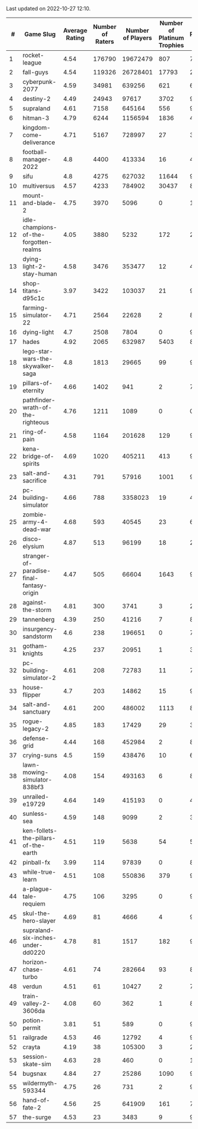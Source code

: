 Last updated on 2022-10-27 12:10.


|#|Game Slug|Average Rating|Number of Raters|Number of Players|Number of Platinum Trophies|Max Rarity (%)|
|---|---|---|---|---|---|---|
|1|rocket-league|4.54|176790|19672479|807|75|
|2|fall-guys|4.54|119326|26728401|17793|2|
|3|cyberpunk-2077|4.59|34981|639256|621|61|
|4|destiny-2|4.49|24943|97617|3702|96|
|5|supraland|4.61|7158|645164|556|99|
|6|hitman-3|4.79|6244|1156594|1836|48|
|7|kingdom-come-deliverance|4.71|5167|728997|27|30|
|8|football-manager-2022|4.8|4400|413334|16|48|
|9|sifu|4.8|4275|627032|11644|96|
|10|multiversus|4.57|4233|784902|30437|80|
|11|mount-and-blade-2|4.75|3970|5096|0|18|
|12|idle-champions-of-the-forgotten-realms|4.05|3880|5232|172|21|
|13|dying-light-2-stay-human|4.58|3476|353477|12|48|
|14|shop-titans-d95c1c|3.97|3422|103037|21|98|
|15|farming-simulator-22|4.71|2564|22628|2|82|
|16|dying-light|4.7|2508|7804|0|96|
|17|hades|4.92|2065|632987|5403|89|
|18|lego-star-wars-the-skywalker-saga|4.8|1813|29665|99|98|
|19|pillars-of-eternity|4.66|1402|941|2|79|
|20|pathfinder-wrath-of-the-righteous|4.76|1211|1089|0|0.1|
|21|ring-of-pain|4.58|1164|201628|129|97|
|22|kena-bridge-of-spirits|4.69|1020|405211|413|94|
|23|salt-and-sacrifice|4.31|791|57916|1001|91|
|24|pc-building-simulator|4.66|788|3358023|19|47|
|25|zombie-army-4-dead-war|4.68|593|40545|23|66|
|26|disco-elysium|4.87|513|96199|18|28|
|27|stranger-of-paradise-final-fantasy-origin|4.47|505|66604|1643|98|
|28|against-the-storm|4.81|300|3741|3|2|
|29|tannenberg|4.39|250|41216|7|82|
|30|insurgency-sandstorm|4.6|238|196651|0|7|
|31|gotham-knights|4.25|237|20951|1|34|
|32|pc-building-simulator-2|4.61|208|72783|11|74|
|33|house-flipper|4.7|203|14862|15|93|
|34|salt-and-sanctuary|4.61|200|486002|1113|83|
|35|rogue-legacy-2|4.85|183|17429|29|36|
|36|defense-grid|4.44|168|452984|2|80|
|37|crying-suns|4.5|159|438476|10|65|
|38|lawn-mowing-simulator-838bf3|4.08|154|493163|6|89|
|39|unrailed-e19729|4.64|149|415193|0|40|
|40|sunless-sea|4.59|148|9099|2|37|
|41|ken-follets-the-pillars-of-the-earth|4.51|119|5638|54|54|
|42|pinball-fx|3.99|114|97839|0|85|
|43|while-true-learn|4.51|108|550836|379|93|
|44|a-plague-tale-requiem|4.75|106|3295|0|91|
|45|skul-the-hero-slayer|4.69|81|4666|4|96|
|46|supraland-six-inches-under-dd0220|4.78|81|1517|182|99|
|47|horizon-chase-turbo|4.61|74|282664|93|83|
|48|verdun|4.51|61|10427|2|70|
|49|train-valley-2-3606da|4.08|60|362|1|88|
|50|potion-permit|3.81|51|589|0|97|
|51|railgrade|4.53|46|12792|4|98|
|52|crayta|4.19|38|105300|3|23|
|53|session-skate-sim|4.63|28|460|0|11|
|54|bugsnax|4.84|27|25286|1090|97|
|55|wildermyth-593344|4.75|26|731|2|91|
|56|hand-of-fate-2|4.56|25|641909|161|72|
|57|the-surge|4.53|23|3483|9|94|
